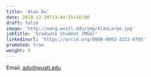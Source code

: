 ```yaml
---
title: 'Alan Du'
date: 2018-12-20T13:44:55+10:00
draft: false
image: 'http://wang.wustl.edu/img/AlanLarge.jpg'
jobtitle: 'Graduate Student (MGG)'
linkedinurl: 'https://orcid.org/0000-0003-3223-9705'
promoted: true
weight: 9
---
```

Email: adu@wustl.edu